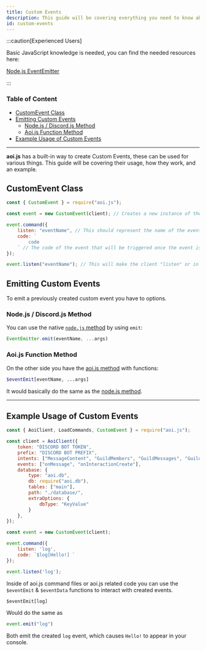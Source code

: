 ```yaml
---
title: Custom Events
description: This guide will be covering everything you need to know about Custom Events and their usage.
id: custom-events
---
```


:::caution[Experienced Users]

Basic JavaScript knowledge is needed, you can find the needed resources here:

[Node.js EventEmitter](https://nodejs.org/dist/latest/docs/api/events.html#emitteremiteventname-args)

:::

<!-- omit from toc -->
### Table of Content
- [CustomEvent Class](#customevent-class)
- [Emitting Custom Events](#emitting-custom-events)
  - [Node.js / Discord.js Method](#nodejs--discordjs-method)
  - [Aoi.js Function Method](#aoijs-function-method)
- [Example Usage of Custom Events](#example-usage-of-custom-events)

---

**aoi.js** has a built-in way to create Custom Events, these can be used for various things. This guide will be covering their usage, how they work, and an example.

## CustomEvent Class

```js title="index.js"
const { CustomEvent } = require("aoi.js");
```

```js
const event = new CustomEvent(client); // Creates a new instance of the CustomEvent class, passing the "client" as an argument.

event.command({
    listen: "eventName", // This should represent the name of the event, in this case it is "eventName".
    code: `
        code
    ` // The code of the event that will be triggered once the event is emitted.
});

event.listen("eventName"); // This will make the client "listen" or in other words, wait for the event to be triggered. It does not trigger the event yet.
```

## Emitting Custom Events

To emit a previously created custom event you have to options.

### Node.js / Discord.js Method
You can use the native [`node.js` method](https://nodejs.org/dist/latest/docs/api/events.html#emitteremiteventname-args) by using `emit`:

```js
EventEmitter.emit(eventName, ...args)
```

### Aoi.js Function Method

On the other side you have the [aoi.js method](https://github.com/AkaruiDevelopment/aoi.js/blob/v6/src/functions/misc/eventEmit.js) with functions:

```php
$eventEmit[eventName, ...args]
```

It would basically do the same as the [node.js method](#emitting-custom-events).

---

## Example Usage of Custom Events

```js title="index.js"
const { AoiClient, LoadCommands, CustomEvent } = require("aoi.js");

const client = AoiClient({
    token: "DISCORD BOT TOKEN",
    prefix: "DISCORD BOT PREFIX",
    intents: ["MessageContent", "GuildMembers", "GuildMessages", "Guilds"],
    events: ["onMessage", "onInteractionCreate"],
    database: {
        type: "aoi.db",
        db: require("aoi.db"),
        tables: ["main"],
        path: "./database/",
        extraOptions: {
            dbType: "KeyValue"
        }
    },
});

const event = new CustomEvent(client);

event.command({
    listen: 'log',
    code: `$log[Hello!] `
});

event.listen('log');
```

Inside of aoi.js command files or aoi.js related code you can use the `$eventEmit` & `$eventData` functions to interact with created events.

```js
$eventEmit[log]
```

Would do the same as

```js
event.emit("log")
```

Both emit the created `log` event, which causes `Hello!` to appear in your console.
